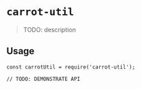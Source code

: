 # `carrot-util`

> TODO: description

## Usage

```
const carrotUtil = require('carrot-util');

// TODO: DEMONSTRATE API
```
